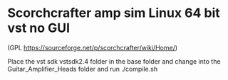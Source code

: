 # Scorchcrafter amp sim Linux 64 bit vst no GUI 

(GPL https://sourceforge.net/p/scorchcrafter/wiki/Home/) 

Place the vst sdk vstsdk2.4 folder in the base folder and change into the Guitar_Amplifier_Heads folder and run ./compile.sh

